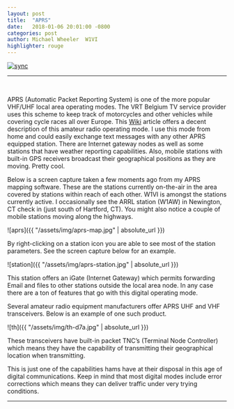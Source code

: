 ```yaml
---
layout: post
title:  "APRS"
date:   2018-01-06 20:01:00 -0800
categories: post
author: Michael Wheeler  W1VI
highlighter: rouge
---
```

[![sync](http://img.shields.io/badge/repository-synced-brightgreen.svg)][sandbox-sync]

[sandbox-sync]: https://defcast.github.io
[Wiki]: https://en.wikipedia.org/wiki/Automatic_Packet_Reporting_System
<hr>
<br>

APRS (Automatic Packet Reporting System) is one of the more popular VHF/UHF local area operating modes.  The VRT Belgium TV service provider uses this scheme to keep track of motorcycles and other vehicles while covering cycle races all over Europe.  This [Wiki] article offers a decent description of this amateur radio operating mode.  I use this mode from home and could easily exchange text messages with any other APRS equipped station.  There are Internet gateway nodes as well as some stations that have weather reporting capabilities.  Also, mobile stations with built-in GPS receivers broadcast their geographical positions as they are moving.  Pretty cool.

Below is a screen capture taken a few moments ago from my APRS mapping software.  These are the stations currently on-the-air in the area covered by stations within reach of each other.  W1VI is amongst the stations currently active. I occasionally see the ARRL station (W1AW) in Newington, CT check in (just south of Hartford, CT).  You might also notice a couple of mobile stations moving along the highways.

![aprs]({{ "/assets/img/aprs-map.jpg" | absolute_url }}) 

By right-clicking on a station icon you are able to see most of the station parameters.  See the screen capture below for an example.

![station]({{ "/assets/img/aprs-station.jpg" | absolute_url }}) 

This station offers an iGate (Internet Gateway) which permits forwarding Email and files to other stations outside the local area node.  In any case there are a ton of features that go with this digital operating mode.

Several amateur radio equipment manufacturers offer APRS UHF and VHF transceivers.  Below is an example of one such product.

![th]({{ "/assets/img/th-d7a.jpg" | absolute_url }}) 

These transceivers have built-in packet TNC’s (Terminal Node Controller) which means they have the capability of transmitting their geographical location when transmitting.

This is just one of the capabilities hams have at their disposal in this age of digital communications.  Keep in mind that most digital modes include error corrections which means they can deliver traffic under very trying conditions.

<hr>

